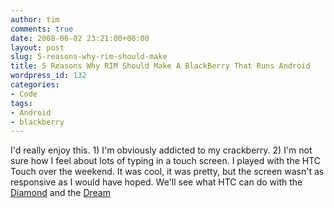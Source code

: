 ```yaml
---
author: tim
comments: true
date: 2008-06-02 23:21:00+00:00
layout: post
slug: 5-reasons-why-rim-should-make
title: 5 Reasons Why RIM Should Make A BlackBerry That Runs Android
wordpress_id: 132
categories:
- Code
tags:
- Android
- blackberry
---
```


I'd really enjoy this.  1) I'm obviously addicted to my crackberry. 2) I'm not sure how I feel about lots of typing in a touch screen.  I played with the HTC Touch over the weekend.  It was cool, it was pretty, but the screen wasn't as responsive as I would have hoped.  We'll see what HTC can do with the [Diamond](http://www.htc.com/www/product.aspx?id=46278) and the [Dream](http://androidcommunity.com/first-live-images-of-fullscreen-android-demo-20080528/)
